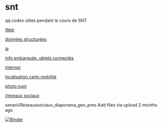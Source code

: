 # snt

qq codes utiles pendant le cours de SNT

<a href="/web"> Web </a>

<a href="/données structurées">données structurées  </a>

<a href="/ia	">ia  </a>

<a href="/info embarquée, objets connectés	"> info embarquée, objets connectés </a>

<a href="/internet	">  internet</a>

<a href="/localisation carto mobilité	">localisation carto mobilité  </a>

<a href="/photo num		">  photo num	</a>

<a href="/reseaux sociaux	"> /reseaux sociaux	 </a>

senarii/Réseauxsociaux_diaporama_gen_pres	Add files via upload	2 months ago

[![Binder](https://mybinder.org/badge_logo.svg)](https://mybinder.org/v2/gh/matchre/snt/master)
